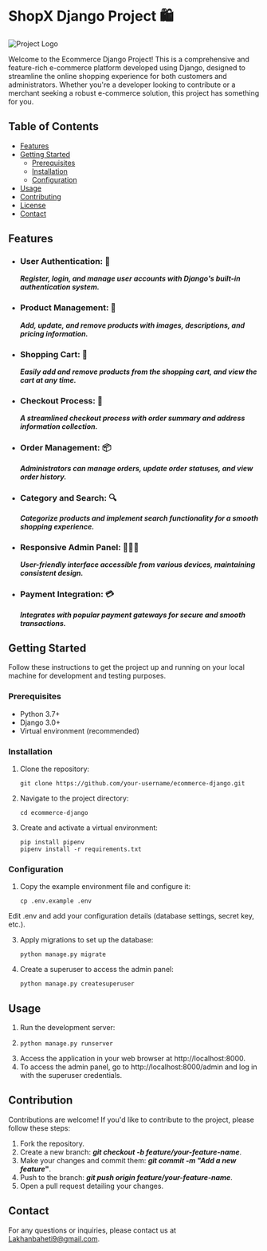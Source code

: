 # ShopX Django Project 🛍️

![Project Logo](https://github.com/1akhanBaheti/Django-ecommerce/assets/94619783/2d89ab8b-cc7f-4984-98c3-8113307ccbdc) <!-- Replace with your project logo -->

Welcome to the Ecommerce Django Project! This is a comprehensive and feature-rich e-commerce platform developed using Django, designed to streamline the online shopping experience for both customers and administrators. Whether you're a developer looking to contribute or a merchant seeking a robust e-commerce solution, this project has something for you.

## Table of Contents
- [Features](#features)
- [Getting Started](#getting-started)
  - [Prerequisites](#prerequisites)
  - [Installation](#installation)
  - [Configuration](#configuration)
- [Usage](#usage)
- [Contributing](#contributing)
- [License](#license)
- [Contact](#contact)

## Features

- ### User Authentication: 🔐
  **_Register, login, and manage user accounts with Django's built-in authentication system._**
- ### Product Management: 💼
   **_Add, update, and remove products with images, descriptions, and pricing information._**
- ### Shopping Cart: 🛒
   **_Easily add and remove products from the shopping cart, and view the cart at any time._**
- ### Checkout Process: 📜
   **_A streamlined checkout process with order summary and address information collection._**
- ### Order Management: 📦
   **_Administrators can manage orders, update order statuses, and view order history._**
- ### Category and Search: 🔍
  **_Categorize products and implement search functionality for a smooth shopping experience._**
- ### Responsive Admin Panel: 👨🏻‍⚖️
  **_User-friendly interface accessible from various devices, maintaining consistent design._**
- ### Payment Integration:  💳
  **_Integrates with popular payment gateways for secure and smooth transactions._**

## Getting Started

Follow these instructions to get the project up and running on your local machine for development and testing purposes.

### Prerequisites

- Python 3.7+
- Django 3.0+
- Virtual environment (recommended)

### Installation

1. Clone the repository:

   ```
   git clone https://github.com/your-username/ecommerce-django.git
   
2. Navigate to the project directory:
   ```
   cd ecommerce-django
   
3. Create and activate a virtual environment:
   ```
   pip install pipenv
   pipenv install -r requirements.txt

### Configuration

1. Copy the example environment file and configure it:

   ```
   cp .env.example .env
   
  Edit .env and add your configuration details (database settings, secret key, etc.).
  
3. Apply migrations to set up the database:
   
   ```
   python manage.py migrate
   
5. Create a superuser to access the admin panel:
   
   ```
   python manage.py createsuperuser

## Usage

1. Run the development server:
2. 
   ```
   python manage.py runserver
   
3. Access the application in your web browser at http://localhost:8000.
4. To access the admin panel, go to http://localhost:8000/admin and log in with the superuser credentials.


## Contribution 

Contributions are welcome! If you'd like to contribute to the project, please follow these steps:
1. Fork the repository.
2. Create a new branch: **_git checkout -b feature/your-feature-name_**.
3. Make your changes and commit them: **_git commit -m "Add a new feature_"**.
4. Push to the branch: **_git push origin feature/your-feature-name_**.
5. Open a pull request detailing your changes.

## Contact 

For any questions or inquiries, please contact us at Lakhanbaheti9@gmail.com.
